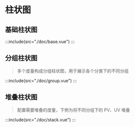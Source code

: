 # 柱状图

## 基础柱状图

:::include(src="./doc/base.vue")
:::

## 分组柱状图

> 多个度量构成分组柱状图，用于展示各个分类下的不同分组

:::include(src="./doc/group.vue")
:::

## 堆叠柱状图

> 配置需要堆叠的度量，下例为将不同分组下的 PV、UV 堆叠

:::include(src="./doc/stack.vue")
:::
